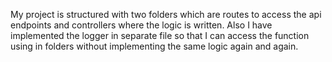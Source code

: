 My project is structured with two folders which are routes to access the api endpoints and controllers where the logic is written. Also I have implemented the logger in separate file so that I can access the function using in folders without implementing the same logic again and again.
